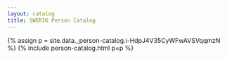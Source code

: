 ```yaml
---
layout: catalog
title: SWERIK Person Catalog
---
```

{% assign p = site.data._person-catalog.i-HdpJ4V35CyWFwAVSVqqmzN %}
{% include person-catalog.html p=p %}

